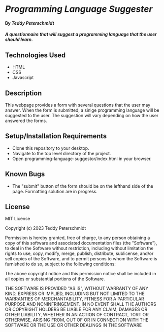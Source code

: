 # _Programming Language Suggester_

#### By _**Teddy Peterschmidt**_

#### _A questionnaire that will suggest a programming language that the user should learn._

## Technologies Used

* HTML
* CSS
* Javascript

## Description

This webpage provides a form with several questions that the user may answer. When the form is submitted, a sinlge programming language will be suggested to the user. The suggestion will vary depending on how the user answered the forms.

## Setup/Installation Requirements

* Clone this repository to your desktop.
* Navigate to the top level directory of the project.
* Open programming-language-suggestor/index.html in your browser.

## Known Bugs

* The "submit" button of the form should be on the lefthand side of the page. Formatting solution are in progress.  

## License

MIT License

Copyright (c) 2023 Teddy Peterschmidt

Permission is hereby granted, free of charge, to any person obtaining a copy
of this software and associated documentation files (the "Software"), to deal
in the Software without restriction, including without limitation the rights
to use, copy, modify, merge, publish, distribute, sublicense, and/or sell
copies of the Software, and to permit persons to whom the Software is
furnished to do so, subject to the following conditions:

The above copyright notice and this permission notice shall be included in all
copies or substantial portions of the Software.

THE SOFTWARE IS PROVIDED "AS IS", WITHOUT WARRANTY OF ANY KIND, EXPRESS OR
IMPLIED, INCLUDING BUT NOT LIMITED TO THE WARRANTIES OF MERCHANTABILITY,
FITNESS FOR A PARTICULAR PURPOSE AND NONINFRINGEMENT. IN NO EVENT SHALL THE
AUTHORS OR COPYRIGHT HOLDERS BE LIABLE FOR ANY CLAIM, DAMAGES OR OTHER
LIABILITY, WHETHER IN AN ACTION OF CONTRACT, TORT OR OTHERWISE, ARISING FROM,
OUT OF OR IN CONNECTION WITH THE SOFTWARE OR THE USE OR OTHER DEALINGS IN THE
SOFTWARE